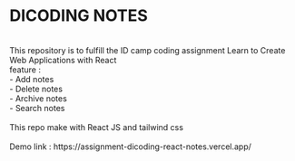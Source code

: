 # DICODING NOTES
<br>
This repository is to fulfill the ID camp coding assignment Learn to Create Web Applications with React
<br>
feature : 
<br>
- Add notes
<br>
- Delete notes
<br>
- Archive notes
<br>
- Search notes
<br>
<br>
This repo make with React JS and tailwind css
<br><br>
Demo link : https://assignment-dicoding-react-notes.vercel.app/
